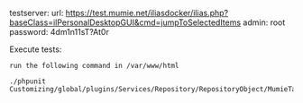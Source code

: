 testserver:
	url:		 https://test.mumie.net/iliasdocker/ilias.php?baseClass=ilPersonalDesktopGUI&cmd=jumpToSelectedItems
	admin:		 root
	password:	 4dm1n11sT?At0r


Execute tests:

	run the following command in /var/www/html

	./phpunit Customizing/global/plugins/Services/Repository/RepositoryObject/MumieTask/test/ilMumieTaskSuite.php

	
